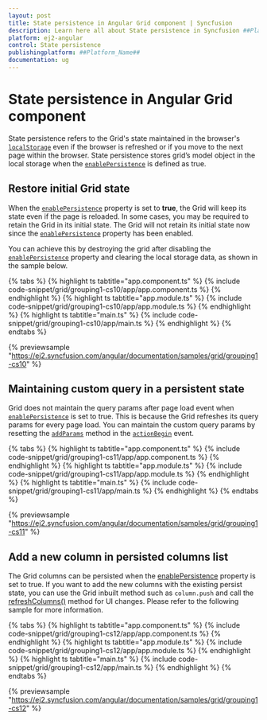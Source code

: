 ```yaml
---
layout: post
title: State persistence in Angular Grid component | Syncfusion
description: Learn here all about State persistence in Syncfusion ##Platform_Name## Grid component of Syncfusion Essential JS 2 and more.
platform: ej2-angular
control: State persistence 
publishingplatform: ##Platform_Name##
documentation: ug
---
```


# State persistence in Angular Grid component

State persistence refers to the Grid's state maintained in the browser's
[`localStorage`](https://www.w3schools.com/html/html5_webstorage.asp#)
even if the browser is refreshed or if you move to the next page within the browser.
State persistence stores grid’s model object in the local storage when the
[`enablePersistence`](https://ej2.syncfusion.com/angular/documentation/api/grid/#enablepersistence) is defined as true.

## Restore initial Grid state

When the [`enablePersistence`](https://ej2.syncfusion.com/angular/documentation/api/grid/#enablepersistence) property is set to **true**, the Grid will keep its state even if the page is reloaded. In some cases, you may be required to retain the Grid in its initial state. The Grid will not retain its initial state now since the [`enablePersistence`](https://ej2.syncfusion.com/angular/documentation/api/grid/#enablepersistence) property has been enabled.

You can achieve this by destroying the grid after disabling the [`enablePersistence`](https://ej2.syncfusion.com/angular/documentation/api/grid/#enablepersistence) property and clearing the local storage data, as shown in the sample below.

{% tabs %}
{% highlight ts tabtitle="app.component.ts" %}
{% include code-snippet/grid/grouping1-cs10/app/app.component.ts %}
{% endhighlight %}
{% highlight ts tabtitle="app.module.ts" %}
{% include code-snippet/grid/grouping1-cs10/app/app.module.ts %}
{% endhighlight %}
{% highlight ts tabtitle="main.ts" %}
{% include code-snippet/grid/grouping1-cs10/app/main.ts %}
{% endhighlight %}
{% endtabs %}
  
{% previewsample "https://ej2.syncfusion.com/angular/documentation/samples/grid/grouping1-cs10" %}

## Maintaining custom query in a persistent state

Grid does not maintain the query params after page load event when
[`enablePersistence`](https://ej2.syncfusion.com/angular/documentation/api/grid/#enablepersistence) is set to true.
This is because the Grid refreshes its query params for every page load. You can maintain the custom query params by resetting the
[`addParams`](https://ej2.syncfusion.com/documentation/api/data/query/#addparams)
method in the [`actionBegin`](https://ej2.syncfusion.com/angular/documentation/api/grid/#actionbegin) event.

{% tabs %}
{% highlight ts tabtitle="app.component.ts" %}
{% include code-snippet/grid/grouping1-cs11/app/app.component.ts %}
{% endhighlight %}
{% highlight ts tabtitle="app.module.ts" %}
{% include code-snippet/grid/grouping1-cs11/app/app.module.ts %}
{% endhighlight %}
{% highlight ts tabtitle="main.ts" %}
{% include code-snippet/grid/grouping1-cs11/app/main.ts %}
{% endhighlight %}
{% endtabs %}
  
{% previewsample "https://ej2.syncfusion.com/angular/documentation/samples/grid/grouping1-cs11" %}

## Add a new column in persisted columns list

The Grid columns can be persisted when the [enablePersistence](https://ej2.syncfusion.com/angular/documentation/api/grid/#enablepersistence) property is set to true. If you want to add the new columns with the existing persist state, you can use the Grid inbuilt method such as `column.push` and call the [refreshColumns()](../../api/grid/#refreshcolumns) method for UI changes. Please refer to the following sample for more information.

{% tabs %}
{% highlight ts tabtitle="app.component.ts" %}
{% include code-snippet/grid/grouping1-cs12/app/app.component.ts %}
{% endhighlight %}
{% highlight ts tabtitle="app.module.ts" %}
{% include code-snippet/grid/grouping1-cs12/app/app.module.ts %}
{% endhighlight %}
{% highlight ts tabtitle="main.ts" %}
{% include code-snippet/grid/grouping1-cs12/app/main.ts %}
{% endhighlight %}
{% endtabs %}
  
{% previewsample "https://ej2.syncfusion.com/angular/documentation/samples/grid/grouping1-cs12" %}